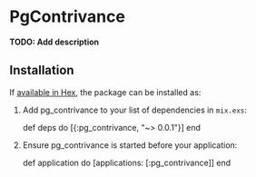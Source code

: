 # PgContrivance

**TODO: Add description**

## Installation

If [available in Hex](https://hex.pm/docs/publish), the package can be installed as:

  1. Add pg_contrivance to your list of dependencies in `mix.exs`:

        def deps do
          [{:pg_contrivance, "~> 0.0.1"}]
        end

  2. Ensure pg_contrivance is started before your application:

        def application do
          [applications: [:pg_contrivance]]
        end

